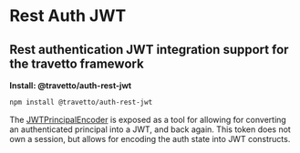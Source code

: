 <!-- This file was generated by @travetto/doc and should not be modified directly -->
<!-- Please modify https://github.com/travetto/travetto/tree/main/module/auth-rest-jwt/doc/index.ts and execute "npx trv doc" to rebuild -->
# Rest Auth JWT
## Rest authentication JWT integration support for the travetto framework

**Install: @travetto/auth-rest-jwt**
```bash
npm install @travetto/auth-rest-jwt
```

The [JWTPrincipalEncoder](https://github.com/travetto/travetto/tree/main/module/auth-rest-jwt/src/principal-encoder.ts#L27) is exposed as a tool for allowing for converting an authenticated principal into a JWT, and back again.  This token does not own a session, but allows for encoding the auth state into JWT constructs.
